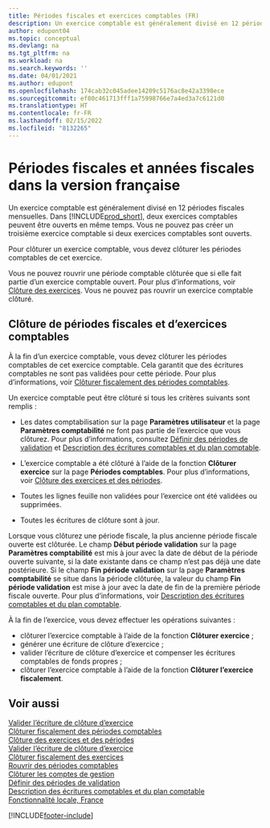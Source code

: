 ```yaml
---
title: Périodes fiscales et exercices comptables (FR)
description: Un exercice comptable est généralement divisé en 12 périodes fiscales mensuelles. Dans la version française de Business Central, deux exercices peuvent être ouverts en même temps.
author: edupont04
ms.topic: conceptual
ms.devlang: na
ms.tgt_pltfrm: na
ms.workload: na
ms.search.keywords: ''
ms.date: 04/01/2021
ms.author: edupont
ms.openlocfilehash: 174cab32c045adee14209c5176ac8e42a3398ece
ms.sourcegitcommit: ef80c461713fff1a75998766e7a4ed3a7c6121d0
ms.translationtype: HT
ms.contentlocale: fr-FR
ms.lasthandoff: 02/15/2022
ms.locfileid: "8132265"
---
```

# <a name="fiscal-periods-and-fiscal-years-in-the-french-version"></a>Périodes fiscales et années fiscales dans la version française

Un exercice comptable est généralement divisé en 12 périodes fiscales mensuelles. Dans [!INCLUDE[prod_short](../../includes/prod_short.md)], deux exercices comptables peuvent être ouverts en même temps. Vous ne pouvez pas créer un troisième exercice comptable si deux exercices comptables sont ouverts.  

Pour clôturer un exercice comptable, vous devez clôturer les périodes comptables de cet exercice.  

Vous ne pouvez rouvrir une période comptable clôturée que si elle fait partie d’un exercice comptable ouvert. Pour plus d’informations, voir [Clôture des exercices](how-to-close-years.md). Vous ne pouvez pas rouvrir un exercice comptable clôturé.  

## <a name="closing-fiscal-periods-and-fiscal-years"></a>Clôture de périodes fiscales et d’exercices comptables

À la fin d’un exercice comptable, vous devez clôturer les périodes comptables de cet exercice comptable. Cela garantit que des écritures comptables ne sont pas validées pour cette période. Pour plus d’informations, voir [Clôturer fiscalement des périodes comptables](how-to-fiscally-close-years.md).  

Un exercice comptable peut être clôturé si tous les critères suivants sont remplis :  

- Les dates comptabilisation sur la page **Paramètres utilisateur** et la page **Paramètres comptabilité** ne font pas partie de l’exercice que vous clôturez. Pour plus d’informations, consultez [Définir des périodes de validation](../../finance-how-specify-posting-periods.md) et [Description des écritures comptables et du plan comptable](../../finance-general-ledger.md).  

- L’exercice comptable a été clôturé à l’aide de la fonction **Clôturer exercice** sur la page **Périodes comptables**. Pour plus d’informations, voir [Clôture des exercices et des périodes](../../year-close-years-periods.md).  

- Toutes les lignes feuille non validées pour l’exercice ont été validées ou supprimées.  

- Toutes les écritures de clôture sont à jour.  

Lorsque vous clôturez une période fiscale, la plus ancienne période fiscale ouverte est clôturée. Le champ **Début période validation** sur la page **Paramètres comptabilité** est mis à jour avec la date de début de la période ouverte suivante, si la date existante dans ce champ n’est pas déjà une date postérieure. Si le champ **Fin période validation** sur la page **Paramètres comptabilité** se situe dans la période clôturée, la valeur du champ **Fin période validation** est mise à jour avec la date de fin de la première période fiscale ouverte. Pour plus d’informations, voir [Description des écritures comptables et du plan comptable](../../finance-general-ledger.md).  

À la fin de l’exercice, vous devez effectuer les opérations suivantes :  

- clôturer l’exercice comptable à l’aide de la fonction **Clôturer exercice** ;  
- générer une écriture de clôture d’exercice ;  
- valider l’écriture de clôture d’exercice et compenser les écritures comptables de fonds propres ;  
- clôturer l’exercice comptable à l’aide de la fonction **Clôturer l’exercice fiscalement**.  

## <a name="see-also"></a>Voir aussi

[Valider l’écriture de clôture d’exercice](how-to-post-the-year-end-closing-entry.md)  
[Clôturer fiscalement des périodes comptables](how-to-fiscally-close-accounting-periods.md)  
[Clôture des exercices et des périodes](../../year-close-years-periods.md)  
[Valider l’écriture de clôture d’exercice](how-to-post-the-year-end-closing-entry.md)  
[Clôturer fiscalement des exercices](how-to-fiscally-close-years.md)  
[Rouvrir des périodes comptables](how-to-reopen-accounting-periods.md)  
[Clôturer les comptes de gestion](how-to-close-income-statement-accounts.md)  
[Définir des périodes de validation](../../finance-how-specify-posting-periods.md)  
[Description des écritures comptables et du plan comptable](../../finance-general-ledger.md)  
[Fonctionnalité locale, France](france-local-functionality.md)  


[!INCLUDE[footer-include](../../includes/footer-banner.md)]